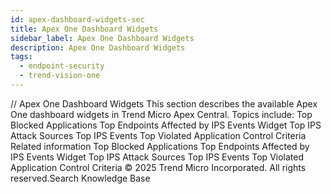 ```yaml
---
id: apex-dashboard-widgets-sec
title: Apex One Dashboard Widgets
sidebar_label: Apex One Dashboard Widgets
description: Apex One Dashboard Widgets
tags:
  - endpoint-security
  - trend-vision-one
---
```


/*<![CDATA[*/ $('#title').html($('meta[name=map-description]').attr('content')); /*]]>*/ Apex One Dashboard Widgets This section describes the available Apex One dashboard widgets in Trend Micro Apex Central. Topics include: Top Blocked Applications Top Endpoints Affected by IPS Events Widget Top IPS Attack Sources Top IPS Events Top Violated Application Control Criteria Related information Top Blocked Applications Top Endpoints Affected by IPS Events Widget Top IPS Attack Sources Top IPS Events Top Violated Application Control Criteria © 2025 Trend Micro Incorporated. All rights reserved.Search Knowledge Base